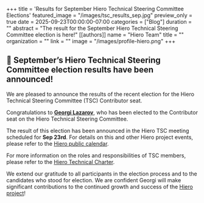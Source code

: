 +++
title = 'Results for September Hiero Technical Steering Committee Elections'
featured_image = "/images/tsc_results_sep.jpg"
preview_only = true
date = 2025-09-23T00:00:00-07:00
categories = ["Blog"]
duration = ""
abstract = "The result for the September Hiero Technical Steering Committee election is here!"
[[authors]]
name = "Hiero Team"
title = ""
organization = ""
link = ""
image = "/images/profile-hiero.png"
+++

## 📣 September’s Hiero Technical Steering Committee election results have been announced!

We are pleased to announce the results of the recent election for the Hiero Technical Steering Committee (TSC) Contributor seat.

Congratulations to [**Georgi Lazarov**](https://github.com/georgi-l95), who has been elected to the Contributor seat on the Hiero Technical Steering Committee.

The result of this election has been announced in the Hiero TSC meeting scheduled for **Sep 23rd**. For details on this and other Hiero project events, please refer to the [Hiero public calendar](https://zoom-lfx.platform.linuxfoundation.org/meetings/hiero?view=week).

For more information on the roles and responsibilities of TSC members, please refer to the [Hiero Technical Charter](https://github.com/hiero-ledger/hiero/blob/main/technical-charter.md).

We extend our gratitude to all participants in the election process and to the candidates who stood for election. We are confident Georgi will make significant contributions to the continued growth and success of the [Hiero project](https://github.com/hiero-ledger)!

